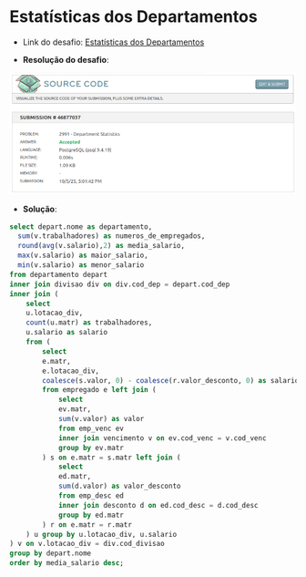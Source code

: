 # Estatísticas dos Departamentos

- Link do desafio: [Estatísticas dos Departamentos](https://www.beecrowd.com.br/judge/pt/problems/view/2991)

- **Resolução do desafio**:

![estatisticas](estatisticas.png)

- **Solução**:
```sql
select depart.nome as departamento,
  sum(v.trabalhadores) as numeros_de_empregados,
  round(avg(v.salario),2) as media_salario,
  max(v.salario) as maior_salario,
  min(v.salario) as menor_salario
from departamento depart
inner join divisao div on div.cod_dep = depart.cod_dep
inner join (
    select
    u.lotacao_div,
    count(u.matr) as trabalhadores,
    u.salario as salario
    from (
        select
        e.matr,
        e.lotacao_div,
        coalesce(s.valor, 0) - coalesce(r.valor_desconto, 0) as salario
        from empregado e left join (
            select
            ev.matr,
            sum(v.valor) as valor
            from emp_venc ev
            inner join vencimento v on ev.cod_venc = v.cod_venc
            group by ev.matr
        ) s on e.matr = s.matr left join (
            select
            ed.matr,
            sum(d.valor) as valor_desconto
            from emp_desc ed
            inner join desconto d on ed.cod_desc = d.cod_desc
            group by ed.matr
        ) r on e.matr = r.matr
    ) u group by u.lotacao_div, u.salario
) v on v.lotacao_div = div.cod_divisao
group by depart.nome
order by media_salario desc;
```